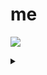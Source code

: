 # me
![](https://komarev.com/ghpvc/?username=notcarlton)

<details>
<summary></summary>
<a href="https://discord.com/users/1064895047759314946">
  <img src="https://lanyard-profile-readme.vercel.app/api/1064895047759314946" align="left" />
</a>
</details>
